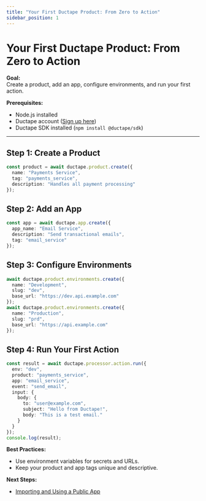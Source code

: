 ```yaml
---
title: "Your First Ductape Product: From Zero to Action"
sidebar_position: 1
---
```


# Your First Ductape Product: From Zero to Action

**Goal:**  
Create a product, add an app, configure environments, and run your first action.

**Prerequisites:**  
- Node.js installed  
- Ductape account ([Sign up here](https://cloud.ductape.app/auth/login))  
- Ductape SDK installed (`npm install @ductape/sdk`)

---

## Step 1: Create a Product

```typescript
const product = await ductape.product.create({
  name: "Payments Service",
  tag: "payments_service",
  description: "Handles all payment processing"
});
```

## Step 2: Add an App

```typescript
const app = await ductape.app.create({
  app_name: "Email Service",
  description: "Send transactional emails",
  tag: "email_service"
});
```

## Step 3: Configure Environments

```typescript
await ductape.product.environments.create({
  name: "Development",
  slug: "dev",
  base_url: "https://dev.api.example.com"
});
await ductape.product.environments.create({
  name: "Production",
  slug: "prd",
  base_url: "https://api.example.com"
});
```

## Step 4: Run Your First Action

```typescript
const result = await ductape.processor.action.run({
  env: "dev",
  product: "payments_service",
  app: "email_service",
  event: "send_email",
  input: {
    body: {
      to: "user@example.com",
      subject: "Hello from Ductape!",
      body: "This is a test email."
    }
  }
});
console.log(result);
```

**Best Practices:**  
- Use environment variables for secrets and URLs.
- Keep your product and app tags unique and descriptive.

**Next Steps:**  
- [Importing and Using a Public App](./import-public-app.md) 